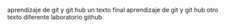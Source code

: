 aprendizaje de git y git hub un texto final
aprendizaje de git y git hub otro texto diferente
laboratorio github 
